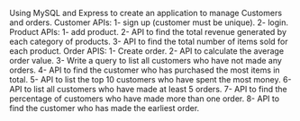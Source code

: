 Using MySQL and Express to create an application to manage Customers and orders. 
Customer APIs: 
1- sign up (customer must be unique). 
2- login. 
Product APIs: 
1- add product. 
2- API to find the total revenue generated by each category of 
products. 
3- API to find the total number of items sold for each product. 
Order APIS: 
1- Create order. 
2- API to calculate the average order value. 
3- Write a query to list all customers who have not made any orders. 
4- API to find the customer who has purchased the most items in total. 
5- API to list the top 10 customers who have spent the most money. 
6- API to list all customers who have made at least 5 orders. 
7- API to find the percentage of customers who have made more than one order. 
8- API to find the customer who has made the earliest order. 
